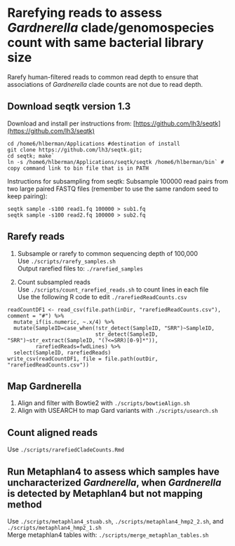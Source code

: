 # Rarefying reads to assess *Gardnerella* clade/genomospecies count with same bacterial library size

Rarefy human-filtered reads to common read depth to ensure that associations of *Gardnerella* clade counts are not due to read depth.

## Download seqtk version 1.3
Download and install per instructions from: [https://github.com/lh3/seqtk](https://github.com/lh3/seqtk)
```
cd /home6/hlberman/Applications #destination of install
git clone https://github.com/lh3/seqtk.git;
cd seqtk; make`
ln -s /home6/hlberman/Applications/seqtk/seqtk /home6/hlberman/bin` # copy command link to bin file that is in PATH
```

Instructions for subsampling from seqtk:
Subsample 100000 read pairs from two large paired FASTQ files (remember to use the same random seed to keep pairing):  
```
seqtk sample -s100 read1.fq 100000 > sub1.fq
seqtk sample -s100 read2.fq 100000 > sub2.fq
```

## Rarefy reads
1) Subsample or rarefy to common sequencing depth of 100,000  
Use `./scripts/rarefy_samples.sh`  
Output rarefied files to: `./rarefied_samples`  

2) Count subsampled reads  
Use `./scripts/count_rarefied_reads.sh` to count lines in each file  
Use the following R code to edit `./rarefiedReadCounts.csv`

```
readCountDF1 <- read_csv(file.path(inDir, "rarefiedReadCounts.csv"), comment = "#") %>%
  mutate_if(is.numeric, ~.x/4) %>%
  mutate(SampleID=case_when(!str_detect(SampleID, "SRR")~SampleID,
                            str_detect(SampleID, "SRR")~str_extract(SampleID, "(?<=SRR)[0-9]*")),
         rarefiedReads=fwdLines) %>%
  select(SampleID, rarefiedReads)
write_csv(readCountDF1, file = file.path(outDir, "rarefiedReadCounts.csv"))
```

## Map Gardnerella
1) Align and filter with Bowtie2 with `./scripts/bowtieAlign.sh`
2) Align with USEARCH to map Gard variants with `./scripts/usearch.sh`

## Count aligned reads  
Use `./scripts/rarefiedCladeCounts.Rmd`  

## Run Metaphlan4 to assess which samples have uncharacterized *Gardnerella*, when *Gardnerella* is detected by Metaphlan4 but not mapping method  
Use `./scripts/metaphlan4_stuab.sh`, `./scripts/metaphlan4_hmp2_2.sh`, and `./scripts/metaphlan4_hmp2_1.sh`    
Merge metaphlan4 tables with: `./scripts/merge_metaphlan_tables.sh`  
